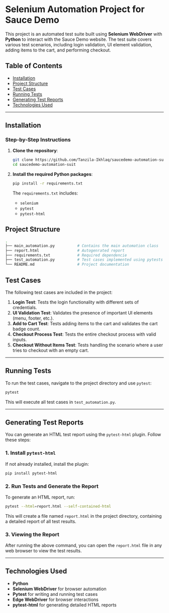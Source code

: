 # Selenium Automation Project for Sauce Demo

This project is an automated test suite built using **Selenium WebDriver** with **Python** to interact with the Sauce Demo website. The test suite covers various test scenarios, including login validation, UI element validation, adding items to the cart, and performing checkout.

## Table of Contents

- [Installation](#installation)
- [Project Structure](#project-structure)
- [Test Cases](#test-cases)
- [Running Tests](#running-tests)
- [Generating Test Reports](#generating-test-reports)
- [Technologies Used](#technologies-used)

---

## Installation

### Step-by-Step Instructions

1. **Clone the repository**:

    ```bash
    git clone https://github.com/Tanzila-Ikhlaq/saucedemo-automation-suite.git
    cd saucedemo-automation-suit
    ```

2. **Install the required Python packages**:

    ```bash
    pip install -r requirements.txt
    ```

    The `requirements.txt` includes:
    - `selenium`
    - `pytest`
    - `pytest-html`

## Project Structure

```bash
.
├── main_automation.py          # Contains the main automation class
├── report.html                 # Autogenrated report
├── requirements.txt            # Required dependencie
├── test_automation.py          # Test cases implemented using pytests
└── README.md                   # Project documentation
```
## Test Cases

The following test cases are included in the project:

1. **Login Test**: Tests the login functionality with different sets of credentials.
2. **UI Validation Test**: Validates the presence of important UI elements (menu, footer, etc.).
3. **Add to Cart Test**: Tests adding items to the cart and validates the cart badge count.
4. **Checkout Process Test**: Tests the entire checkout process with valid inputs.
5. **Checkout Without Items Test**: Tests handling the scenario where a user tries to checkout with an empty cart.

---

## Running Tests

To run the test cases, navigate to the project directory and use `pytest`:

```bash
pytest
```

This will execute all test cases in `test_automation.py`.

---

## Generating Test Reports

You can generate an HTML test report using the `pytest-html` plugin. Follow these steps:

### 1. Install `pytest-html`

If not already installed, install the plugin:

```bash
pip install pytest-html
```

### 2. Run Tests and Generate the Report

To generate an HTML report, run:

```bash
pytest --html=report.html --self-contained-html
```

This will create a file named `report.html` in the project directory, containing a detailed report of all test results.

### 3. Viewing the Report

After running the above command, you can open the `report.html` file in any web browser to view the test results.

---

## Technologies Used

- **Python**
- **Selenium WebDriver** for browser automation
- **Pytest** for writing and running test cases
- **Edge WebDriver** for browser interactions
- **pytest-html** for generating detailed HTML reports

